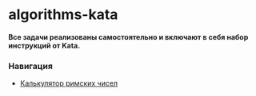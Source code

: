 # algorithms-kata

#### Все задачи реализованы самостоятельно и включают в себя набор инструкций от Kata. 

### Навигация 
+ [Калькулятор римских чисел](https://gist.github.com/Binatik/0e68a1a81cc9d6715b95490e5a7dfcd6)   
